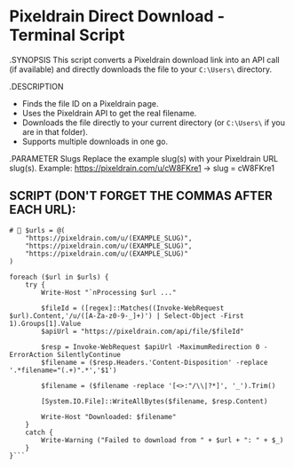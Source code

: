 # Pixeldrain Direct Download - Terminal Script

.SYNOPSIS
This script converts a Pixeldrain download link into an API call (if available)
and directly downloads the file to your `C:\Users\` directory.

.DESCRIPTION
- Finds the file ID on a Pixeldrain page.
- Uses the Pixeldrain API to get the real filename.
- Downloads the file directly to your current directory (or `C:\Users\` if you are in that folder).
- Supports multiple downloads in one go.

.PARAMETER Slugs
Replace the example slug(s) with your Pixeldrain URL slug(s). Example:
https://pixeldrain.com/u/cW8FKre1 → slug = cW8FKre1



## SCRIPT (DON'T FORGET THE COMMAS AFTER EACH URL):

```
# 🔴 $urls = @(
    "https://pixeldrain.com/u/(EXAMPLE_SLUG)",
    "https://pixeldrain.com/u/(EXAMPLE_SLUG)",
    "https://pixeldrain.com/u/(EXAMPLE_SLUG)"
)

foreach ($url in $urls) {
    try {
        Write-Host "`nProcessing $url ..."

        $fileId = ([regex]::Matches((Invoke-WebRequest $url).Content,'/u/([A-Za-z0-9-_]+)') | Select-Object -First 1).Groups[1].Value
        $apiUrl = "https://pixeldrain.com/api/file/$fileId"

        $resp = Invoke-WebRequest $apiUrl -MaximumRedirection 0 -ErrorAction SilentlyContinue
        $filename = ($resp.Headers.'Content-Disposition' -replace '.*filename="(.+)".*','$1')

        $filename = ($filename -replace '[<>:"/\\|?*]', '_').Trim()

        [System.IO.File]::WriteAllBytes($filename, $resp.Content)

        Write-Host "Downloaded: $filename"
    }
    catch {
        Write-Warning ("Failed to download from " + $url + ": " + $_)
    }
}```
